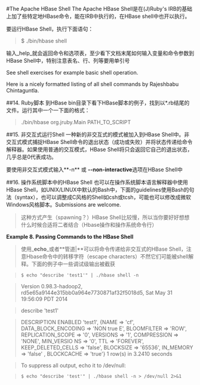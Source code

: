 #The Apache HBase Shell
The Apache HBase Shell是在(J)Ruby's IRB的基础上加了些特定地HBase命令，能在IRB中执行的，在HBase shell中也开以执行。

要运行HBase Shell，执行下面语句：
>  $ ./bin/hbase shell

输入_help_就会返回命令和选项表，至少看下文档末尾如何输入变量和命令参数到HBase Shell中，特别注意表名、行、列等要用单引号

See shell exercises for example basic shell operation.

Here is a nicely formatted listing of all shell commands by Rajeshbabu Chintaguntla.

##14. Ruby脚本
到HBase bin目录下看下HBase脚本的例子，找到以*.rb结尾的文件。运行其中一个一下面的格式：
> ./bin/hbase org.jruby.Main PATH_TO_SCRIPT

##15. 非交互式运行Shell
一种新的非交互式的模式被加入到HBase Shell中。非交互式模式捕捉HBase Shell命令的退出状态（成功或失败）并将状态传递给命令解释器。如果使用普通的交互模式，HBase Shell将只会返回它自己的退出状态，几乎总是0代表成功。

要使用非交互式模式输入**-n** 或 **--non-interactive**选项在HBase Shell中

##16. 操作系统脚本中的HBase Shell 
也可以在操作系统脚本语言解释器中使用HBase Shell，如UNIX/LINUX中默认的Bash中，下面的guidelines使用Bash的句法（syntax），也可以调整成C风格的Shell如csh或tcsh，可能也可以修改成微软Windows风格脚本。Submissions are welcome.

> 这种方式产生（spawning？）HBase Shell比较慢，所以当你要好好想想什么时候合适将二者结合（Hbase操作和操作系统命令行）

**Example 8. Passing Commands to the HBase Shell**

> 使用_**echo**_或者**管道|**可以将命令传递给非交互式的HBase Shell，注意Hbase命令中的转移字符（escape characters）不然它们可能被shell解释。下面的例子中一些调试级输出被截获

>     $ echo "describe 'test1'" | ./hbase shell -n

>    Version 0.98.3-hadoop2, rd5e65a9144e315bb0a964e7730871af32f5018d5, Sat May 31 19:56:09 PDT 2014

>    describe 'test1'

>    DESCRIPTION                                          ENABLED
>     'test1', {NAME => 'cf', DATA_BLOCK_ENCODING => 'NON true
>      E', BLOOMFILTER => 'ROW', REPLICATION_SCOPE => '0',
>       VERSIONS => '1', COMPRESSION => 'NONE', MIN_VERSIO
>      NS => '0', TTL => 'FOREVER', KEEP_DELETED_CELLS =>
>     'false', BLOCKSIZE => '65536', IN_MEMORY => 'false'
>      , BLOCKCACHE => 'true'}
>     1 row(s) in 3.2410 seconds

> To suppress all output, echo it to /dev/null:

>     $ echo "describe 'test'" | ./hbase shell -n > /dev/null 2>&1

